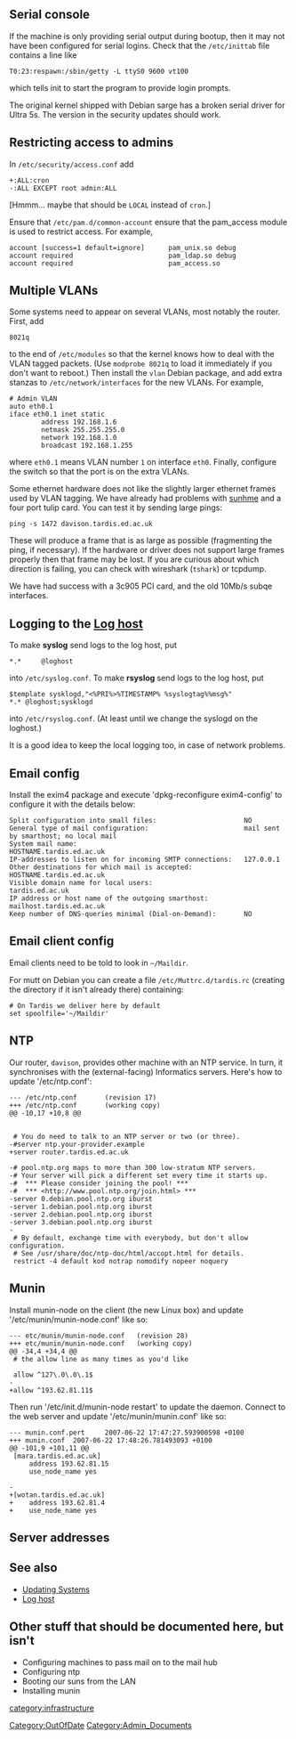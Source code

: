 ## Serial console

If the machine is only providing serial output during bootup, then it
may not have been configured for serial logins. Check that the
`/etc/inittab` file contains a line like

    T0:23:respawn:/sbin/getty -L ttyS0 9600 vt100

which tells init to start the program to provide login prompts.

The original kernel shipped with Debian sarge has a broken serial driver
for Ultra 5s. The version in the security updates should work.

## Restricting access to admins

In `/etc/security/access.conf` add

    +:ALL:cron
    -:ALL EXCEPT root admin:ALL

\[Hmmm... maybe that should be `LOCAL` instead of `cron`.\]

Ensure that `/etc/pam.d/common-account` ensure that the pam_access
module is used to restrict access. For example,

    account [success=1 default=ignore]      pam_unix.so debug
    account required                        pam_ldap.so debug
    account required                        pam_access.so

## Multiple VLANs

Some systems need to appear on several VLANs, most notably the router.
First, add

    8021q

to the end of `/etc/modules` so that the kernel knows how to deal with
the VLAN tagged packets. (Use `modprobe 8021q` to load it immediately if
you don't want to reboot.) Then install the `vlan` Debian package, and
add extra stanzas to `/etc/network/interfaces` for the new VLANs. For
example,

    # Admin VLAN
    auto eth0.1
    iface eth0.1 inet static
            address 192.168.1.6
            netmask 255.255.255.0
            network 192.168.1.0
            broadcast 192.168.1.255

where `eth0.1` means VLAN number `1` on interface `eth0`. Finally,
configure the switch so that the port is on the extra VLANs.

Some ethernet hardware does not like the slightly larger ethernet frames
used by VLAN tagging. We have already had problems with
[sunhme](http://osdir.com/ml/ports.sparc/2003-07/msg00025.html) and a
four port tulip card. You can test it by sending large pings:

    ping -s 1472 davison.tardis.ed.ac.uk

These will produce a frame that is as large as possible (fragmenting the
ping, if necessary). If the hardware or driver does not support large
frames properly then that frame may be lost. If you are curious about
which direction is failing, you can check with wireshark (`tshark`) or
tcpdump.

We have had success with a 3c905 PCI card, and the old 10Mb/s subqe
interfaces.

## Logging to the [Log host](Log_host "wikilink")

To make **syslog** send logs to the log host, put

    *.*     @loghost

into `/etc/syslog.conf`. To make **rsyslog** send logs to the log host,
put

    $template sysklogd,"<%PRI%>%TIMESTAMP% %syslogtag%%msg%"
    *.* @loghost;sysklogd

into `/etc/rsyslog.conf`. (At least until we change the syslogd on the
loghost.)

It is a good idea to keep the local logging too, in case of network
problems.

## Email config

Install the exim4 package and execute 'dpkg-reconfigure exim4-config' to
configure it with the details below:

    Split configuration into small files:                      NO
    General type of mail configuration:                        mail sent by smarthost; no local mail
    System mail name:                                          HOSTNAME.tardis.ed.ac.uk
    IP-addresses to listen on for incoming SMTP connections:   127.0.0.1
    Other destinations for which mail is accepted:             HOSTNAME.tardis.ed.ac.uk
    Visible domain name for local users:                       tardis.ed.ac.uk
    IP address or host name of the outgoing smarthost:         mailhost.tardis.ed.ac.uk
    Keep number of DNS-queries minimal (Dial-on-Demand):       NO

## Email client config

Email clients need to be told to look in `~/Maildir`.

For mutt on Debian you can create a file `/etc/Muttrc.d/tardis.rc`
(creating the directory if it isn't already there) containing:

    # On Tardis we deliver here by default
    set spoolfile='~/Maildir'

## NTP

Our router, `davison`, provides other machine with an NTP service. In
turn, it synchronises with the (external-facing) Informatics servers.
Here's how to update '/etc/ntp.conf':

    --- /etc/ntp.conf       (revision 17)
    +++ /etc/ntp.conf       (working copy)
    @@ -10,17 +10,8 @@


     # You do need to talk to an NTP server or two (or three).
    -#server ntp.your-provider.example
    +server router.tardis.ed.ac.uk

    -# pool.ntp.org maps to more than 300 low-stratum NTP servers.
    -# Your server will pick a different set every time it starts up.
    -#  *** Please consider joining the pool! ***
    -#  *** <http://www.pool.ntp.org/join.html> ***
    -server 0.debian.pool.ntp.org iburst
    -server 1.debian.pool.ntp.org iburst
    -server 2.debian.pool.ntp.org iburst
    -server 3.debian.pool.ntp.org iburst
    -
     # By default, exchange time with everybody, but don't allow configuration.
     # See /usr/share/doc/ntp-doc/html/accopt.html for details.
     restrict -4 default kod notrap nomodify nopeer noquery

## Munin

Install munin-node on the client (the new Linux box) and update
'/etc/munin/munin-node.conf' like so:

    --- etc/munin/munin-node.conf   (revision 28)
    +++ etc/munin/munin-node.conf   (working copy)
    @@ -34,4 +34,4 @@
     # the allow line as many times as you'd like

     allow ^127\.0\.0\.1$
    -
    +allow ^193.62.81.11$

Then run '/etc/init.d/munin-node restart' to update the daemon. Connect
to the web server and update '/etc/munin/munin.conf' like so:

    --- munin.conf.pert     2007-06-22 17:47:27.593900598 +0100
    +++ munin.conf  2007-06-22 17:48:26.781493093 +0100
    @@ -101,9 +101,11 @@
     [mara.tardis.ed.ac.uk]
         address 193.62.81.15
         use_node_name yes

    -
    +[wotan.tardis.ed.ac.uk]
    +    address 193.62.81.4
    +    use_node_name yes

## Server addresses

## See also

-   [Updating Systems](Updating_Systems "wikilink")
-   [Log host](Log_host "wikilink")

## Other stuff that should be documented here, but isn't

-   Configuring machines to pass mail on to the mail hub
-   Configuring ntp
-   Booting our suns from the LAN
-   Installing munin

[category:infrastructure](category:infrastructure "wikilink")

[Category:OutOfDate](Category:OutOfDate "wikilink")
[Category:Admin_Documents](Category:Admin_Documents "wikilink")
